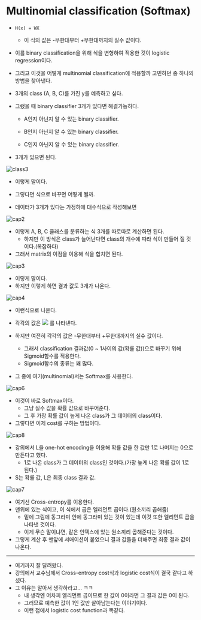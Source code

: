# Multinomial classification (Softmax)

- `H(x) = WX`
  - 이 식의 값은 -무한대부터 +무한대까지의 실수 값이다.

- 이를 binary classification을 위해 식을 변형하여 적용한 것이 logistic regression이다.

- 그리고 이것을 어떻게 multinomial classification에 적용할까 고민하던 중 하나의 방법을 찾아낸다.

- 3개의 class (A, B, C)를 가진 y를 예측하고 싶다.

- 그랬을 때 binary classifier 3개가 있다면 해결가능하다.
  - A인지 아닌지 알 수 있는 binary classifier.

  - B인지 아닌지 알 수 있는 binary classifier.
  - C인지 아닌지 알 수 있는 binary classifier.

- 3개가 있으면 된다.

![class3](https://user-images.githubusercontent.com/49020354/74332365-e9dbeb00-4dd8-11ea-86aa-9b067203f9f1.PNG)

- 이렇게 말이다.

- 그렇다면 식으로 바꾸면 어떻게 될까.

- 데이터가 3개가 있다는 가정하에 대수식으로 작성해보면

![cap2](https://user-images.githubusercontent.com/49020354/74332854-0e849280-4dda-11ea-9572-954f641e3f59.PNG)

- 이렇게 A, B, C 클래스를 분류하는 식 3개를 따로따로 계산하면 된다.
  - 하지만 이 방식은 class가 늘어난다면 class의 개수에 따라 식이 만들어 질 것이다.(복잡하다)
- 그래서 matrix의 이점을 이용해 식을 합치면 된다.

![cap3](https://user-images.githubusercontent.com/49020354/74332862-10e6ec80-4dda-11ea-8a4c-10f4df9e1e50.PNG)

- 이렇게 말이다.
- 하지만 이렇게 하면 결과 값도 3개가 나온다.

![cap4](https://user-images.githubusercontent.com/49020354/74333268-f3fee900-4dda-11ea-9e83-96c917e7551c.PNG)

- 이런식으로 나온다.

- 각각의 값은 ![](https://user-images.githubusercontent.com/49020354/74333586-90c18680-4ddb-11ea-9621-5f747856e9bd.PNG) 를 나타낸다.
- 하지만 여전히 각각의 값은 -무한대부터 +무한대까지의 실수 값이다.
  - 그래서 classification 결과값(0 ~ 1사이의 값(확률 값))으로 바꾸기 위해 Sigmoid함수를 적용한다.
  - Sigmoid함수의 종류는 꽤 많다.
- 그 중에 여기(multinomial)서는 Softmax를 사용한다.

![cap6](https://user-images.githubusercontent.com/49020354/74335289-362a2980-4ddf-11ea-9282-52c723ed7cf1.PNG)

- 이것이 바로 Softmax이다.
  - 그냥 실수 값을 확률 값으로 바꾸어준다.
  - 그 후 가장 확률 값이 높게 나온 class가 그 데이터의 class이다.
- 그렇다면 이제 cost를 구하는 방법이다.

![cap8](https://user-images.githubusercontent.com/49020354/74336406-8904e080-4de1-11ea-93b1-ce4c5f9d9af6.PNG)

- 강의에서 L을 one-hot encoding을 이용해 확률 값을 한 값만 1로 나머지는 0으로 만든다고 했다.
  - 1로 나온 class가 그 데이터의 class인 것이다.(가장 높게 나온 확률 값이 1로 된다.)
- S는 확률 값, L은 최종 class 결과 값.

![cap7](https://user-images.githubusercontent.com/49020354/74336037-e187ae00-4de0-11ea-9a38-66203e83b18a.PNG)

- 여기선 Cross-entropy를 이용한다.
- 맨위에 있는 식이고, 이 식에서 곱은 엘리먼트 곱이다.(원소끼리 곱해줌)
  - 밑에 그림에 동그라미 안에 동그라미 있는 것이 있는데 이것 또한 엘리먼트 곱을 나타낸 것이다.
  - 이게 무슨 말이냐면, 같은 인덱스에 있는 원소끼리 곱해준다는 것이다.
- 그렇게 계산 후 맨앞에 서매이션이 붙었으니 결과 값들을 더해주면 최종 결과 값이 나온다.

---

- 여기까지 잘 달려왔다.
- 강의에서 교수님께서 Cross-entropy cost식과 logistic cost식이 결국 같다고 하셨다.
- 그 이유는 알아서 생각하라고... ㅋㅋ
  - 내 생각엔 어차피 엘리먼트 곱이므로 한 값이 0이라면 그 결과 값은 0이 된다.
  - 그러므로 예측한 값이 1인 값만 살아남는다는 이야기이다.
  - 이런 점에서 logistic cost function과 똑같다.
